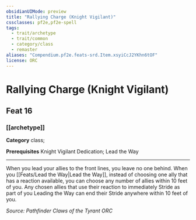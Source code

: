 ```yaml
---
obsidianUIMode: preview
title: "Rallying Charge (Knight Vigilant)"
cssclasses: pf2e,pf2e-spell
tags:
  - trait/archetype
  - trait/common
  - category/class
  - remaster
aliases: "Compendium.pf2e.feats-srd.Item.xsyiCcJ2YKhn6tOF"
license: ORC
---
```

# Rallying Charge (Knight Vigilant)
## Feat 16
### [[archetype]]

**Category** class; 



**Prerequisites** Knight Vigilant Dedication; Lead the Way
* * *
When you lead your allies to the front lines, you leave no one behind. When you [[Feats/Lead the Way|Lead the Way]], instead of choosing one ally that has a reaction available, you can choose any number of allies within 10 feet of you. Any chosen allies that use their reaction to immediately Stride as part of you Leading the Way can end their Stride anywhere within 10 feet of you.

*Source: Pathfinder Claws of the Tyrant*
*ORC*